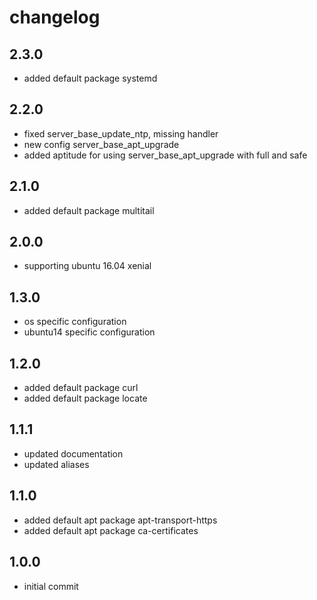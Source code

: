 # changelog

## 2.3.0

- added default package systemd

## 2.2.0

- fixed server_base_update_ntp, missing handler
- new config server_base_apt_upgrade
- added aptitude for using server_base_apt_upgrade with full and safe

## 2.1.0

- added default package multitail

## 2.0.0

- supporting ubuntu 16.04 xenial

## 1.3.0

- os specific configuration
- ubuntu14 specific configuration

## 1.2.0

- added default package curl
- added default package locate

## 1.1.1

- updated documentation
- updated aliases

## 1.1.0

- added default apt package apt-transport-https
- added default apt package ca-certificates

## 1.0.0

- initial commit